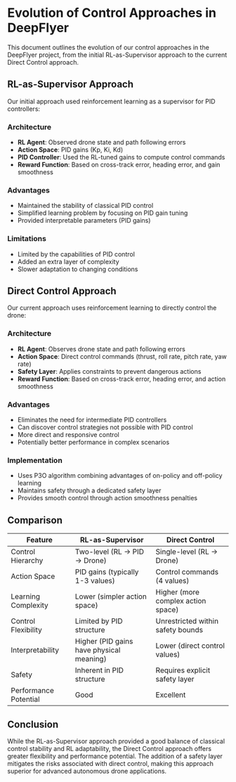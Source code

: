 # Evolution of Control Approaches in DeepFlyer

This document outlines the evolution of our control approaches in the DeepFlyer project, from the initial RL-as-Supervisor approach to the current Direct Control approach.

## RL-as-Supervisor Approach

Our initial approach used reinforcement learning as a supervisor for PID controllers:

### Architecture
- **RL Agent**: Observed drone state and path following errors
- **Action Space**: PID gains (Kp, Ki, Kd)
- **PID Controller**: Used the RL-tuned gains to compute control commands
- **Reward Function**: Based on cross-track error, heading error, and gain smoothness

### Advantages
- Maintained the stability of classical PID control
- Simplified learning problem by focusing on PID gain tuning
- Provided interpretable parameters (PID gains)

### Limitations
- Limited by the capabilities of PID control
- Added an extra layer of complexity
- Slower adaptation to changing conditions

## Direct Control Approach

Our current approach uses reinforcement learning to directly control the drone:

### Architecture
- **RL Agent**: Observes drone state and path following errors
- **Action Space**: Direct control commands (thrust, roll rate, pitch rate, yaw rate)
- **Safety Layer**: Applies constraints to prevent dangerous actions
- **Reward Function**: Based on cross-track error, heading error, and action smoothness

### Advantages
- Eliminates the need for intermediate PID controllers
- Can discover control strategies not possible with PID control
- More direct and responsive control
- Potentially better performance in complex scenarios

### Implementation
- Uses P3O algorithm combining advantages of on-policy and off-policy learning
- Maintains safety through a dedicated safety layer
- Provides smooth control through action smoothness penalties

## Comparison

| Feature | RL-as-Supervisor | Direct Control |
|---------|-----------------|----------------|
| Control Hierarchy | Two-level (RL → PID → Drone) | Single-level (RL → Drone) |
| Action Space | PID gains (typically 1-3 values) | Control commands (4 values) |
| Learning Complexity | Lower (simpler action space) | Higher (more complex action space) |
| Control Flexibility | Limited by PID structure | Unrestricted within safety bounds |
| Interpretability | Higher (PID gains have physical meaning) | Lower (direct control values) |
| Safety | Inherent in PID structure | Requires explicit safety layer |
| Performance Potential | Good | Excellent |

## Conclusion

While the RL-as-Supervisor approach provided a good balance of classical control stability and RL adaptability, the Direct Control approach offers greater flexibility and performance potential. The addition of a safety layer mitigates the risks associated with direct control, making this approach superior for advanced autonomous drone applications. 